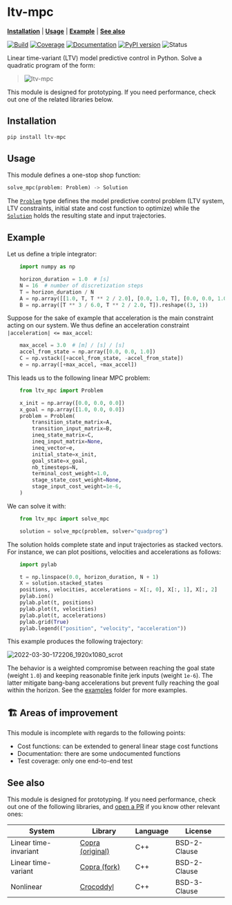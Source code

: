 # ltv-mpc

[**Installation**](https://github.com/tasts-robots/ltv-mpc#installation)
| [**Usage**](https://github.com/tasts-robots/ltv-mpc#usage)
| [**Example**](https://github.com/tasts-robots/ltv-mpc#example)
| [**See also**](https://github.com/tasts-robots/ltv-mpc#see-also)

[![Build](https://img.shields.io/github/workflow/status/tasts-robots/ltv-mpc/CI)](https://github.com/tasts-robots/ltv-mpc/actions)
[![Coverage](https://coveralls.io/repos/github/tasts-robots/ltv-mpc/badge.svg?branch=master)](https://coveralls.io/github/tasts-robots/ltv-mpc?branch=master)
[![Documentation](https://img.shields.io/badge/docs-online-brightgreen?logo=read-the-docs&style=flat)](https://tasts-robots.org/doc/ltv-mpc/)
[![PyPI version](https://img.shields.io/pypi/v/ltv-mpc)](https://pypi.org/project/ltv-mpc/0.6.0/)
![Status](https://img.shields.io/pypi/status/ltv-mpc)

Linear time-variant (LTV) model predictive control in Python. Solve a quadratic program of the form:

> ![ltv-mpc](https://raw.githubusercontent.com/tasts-robots/ltv-mpc/master/doc/src/images/ltv-mpc.svg)

This module is designed for prototyping. If you need performance, check out one of the related libraries below.

## Installation

```sh
pip install ltv-mpc
```

## Usage

This module defines a one-stop shop function:

```python
solve_mpc(problem: Problem) -> Solution
```

The [``Problem``](https://tasts-robots.org/doc/ltv-mpc/usage.html#ltv_mpc.problem.Problem) type defines the model predictive control problem (LTV system, LTV constraints, initial state and cost function to optimize) while the [``Solution``](https://tasts-robots.org/doc/ltv-mpc/usage.html#ltv_mpc.solution.Solution) holds the resulting state and input trajectories.

## Example

Let us define a triple integrator:

```python
    import numpy as np

    horizon_duration = 1.0  # [s]
    N = 16  # number of discretization steps
    T = horizon_duration / N
    A = np.array([[1.0, T, T ** 2 / 2.0], [0.0, 1.0, T], [0.0, 0.0, 1.0]])
    B = np.array([T ** 3 / 6.0, T ** 2 / 2.0, T]).reshape((3, 1))
```

Suppose for the sake of example that acceleration is the main constraint acting on our system. We thus define an acceleration constraint ``|acceleration| <= max_accel``:

```python
    max_accel = 3.0  # [m] / [s] / [s]
    accel_from_state = np.array([0.0, 0.0, 1.0])
    C = np.vstack([+accel_from_state, -accel_from_state])
    e = np.array([+max_accel, +max_accel])
```

This leads us to the following linear MPC problem:

```python
    from ltv_mpc import Problem

    x_init = np.array([0.0, 0.0, 0.0])
    x_goal = np.array([1.0, 0.0, 0.0])
    problem = Problem(
        transition_state_matrix=A,
        transition_input_matrix=B,
        ineq_state_matrix=C,
        ineq_input_matrix=None,
        ineq_vector=e,
        initial_state=x_init,
        goal_state=x_goal,
        nb_timesteps=N,
        terminal_cost_weight=1.0,
        stage_state_cost_weight=None,
        stage_input_cost_weight=1e-6,
    )
```

We can solve it with:

```python
    from ltv_mpc import solve_mpc

    solution = solve_mpc(problem, solver="quadprog")
```

The solution holds complete state and input trajectories as stacked vectors. For instance, we can plot positions, velocities and accelerations as follows:

```python
    import pylab

    t = np.linspace(0.0, horizon_duration, N + 1)
    X = solution.stacked_states
    positions, velocities, accelerations = X[:, 0], X[:, 1], X[:, 2]
    pylab.ion()
    pylab.plot(t, positions)
    pylab.plot(t, velocities)
    pylab.plot(t, accelerations)
    pylab.grid(True)
    pylab.legend(("position", "velocity", "acceleration"))
```

This example produces the following trajectory:

![2022-03-30-172206_1920x1080_scrot](https://user-images.githubusercontent.com/1189580/160871543-3734ec65-fe74-4a6f-8452-a877aa4050b1.png)

The behavior is a weighted compromise between reaching the goal state (weight ``1.0``) and keeping reasonable finite jerk inputs (weight ``1e-6``). The latter mitigate bang-bang accelerations but prevent fully reaching the goal within the horizon. See the [examples](examples/) folder for more examples.

## 🏗️ Areas of improvement

This module is incomplete with regards to the following points:

- Cost functions: can be extended to general linear stage cost functions
- Documentation: there are some undocumented functions
- Test coverage: only one end-to-end test

## See also

This module is designed for prototyping. If you need performance, check out one of the following libraries, and [open a PR](https://github.com/tasts-robots/ltv-mpc/pulls) if you know other relevant ones:

| System                | Library                                                  | Language | License      |
|-----------------------|----------------------------------------------------------|----------|--------------|
| Linear time-invariant | [Copra (original)](https://github.com/jrl-umi3218/copra) | C++      | BSD-2-Clause |
| Linear time-variant   | [Copra (fork)](https://github.com/ANYbotics/copra)       | C++      | BSD-2-Clause |
| Nonlinear             | [Crocoddyl](https://github.com/loco-3d/crocoddyl)        | C++      | BSD-3-Clause |
